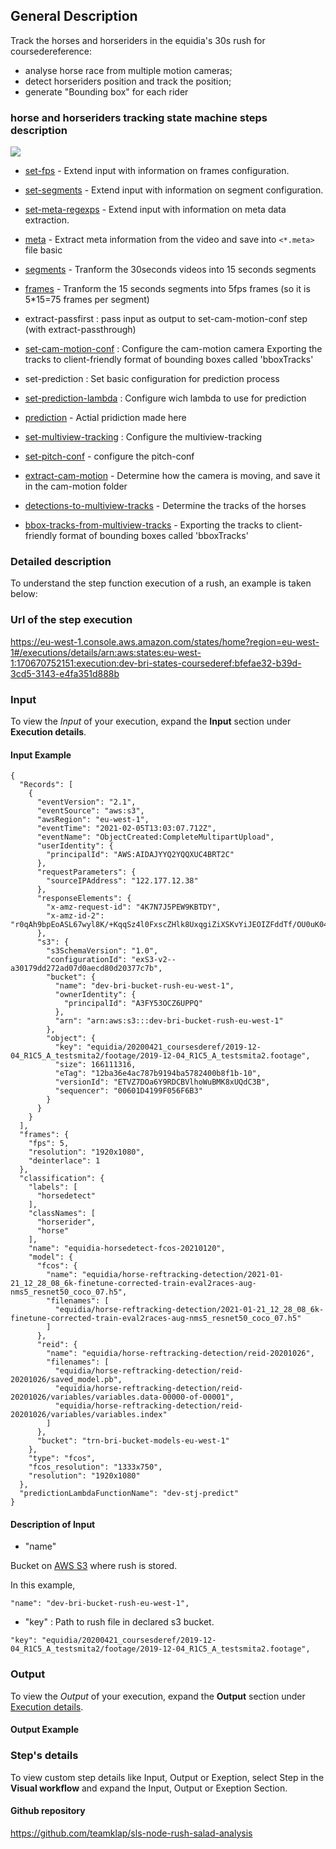 ## General Description

Track the horses and horseriders in the equidia's 30s rush for coursedereference:
- analyse horse race from multiple motion cameras;
- detect horseriders position and track the position;
- generate "Bounding box" for each rider

### horse and horseriders tracking state machine steps description

<img src = 'https://g.gravizo.com/svg? @startuml; (*) --> "set-fps"; --> "set-segments"; --> "set-meta-regexps"; --> ===B1===; --> "meta"; --> ===B2===; ===B1=== --> "segments"; --> "frames"; --> ===B2===; --> "extract-passfirst"; --> "set-cam-motion-conf"; --> "set-prediction"; --> "set-prediction-lambda"; --> "prediction"; --> "set-multiview-tracking"; --> "set-pitch-conf"; --> "extract-cam-motion"; --> "detections-to-multiview-tracks"; --> "bbox-tracks-from-multiview-tracks"; --> (*); @enduml' />

* [set-fps](./rush/SVC-164-set-fps.md) - Extend input with information on frames configuration.

* [set-segments](./rush/SVC-164-set-segments.md) - Extend input with information on segment configuration.

* [set-meta-regexps](./rush/SVC-164-set-meta-regexps.md) - Extend input with information on meta data extraction.

* [meta](./rush/SVC-144-meta.md) - Extract meta information from the video and save into `<*.meta>` file
basic
* [segments](./rush/SVC-152-segments.md) - Tranform the 30seconds videos into 15 seconds segments

* [frames](./rush/SVC-153-orchestrate-frame-extraction.md) - Tranform the 15 seconds segments into 5fps frames (so it is 5*15=75 frames per segment)

* extract-passfirst : pass input as output to set-cam-motion-conf step (with extract-passthrough)

* [set-cam-motion-conf](./rush/SVC-167-set-cam-conf.md) : Configure the cam-motion camera
Exporting the tracks to client-friendly format of bounding boxes called 'bboxTracks'

* set-prediction : Set basic configuration for prediction process

* [set-prediction-lambda](./rush/SVC-167-set-cam-conf.md) : Configure wich lambda to use for prediction

* [prediction](./rush/SVC-162-orchestrate-prediction.md) - Actial pridiction made here

* [set-multiview-tracking](./rush/SVC-167-set-cam-conf.md) : Configure the multiview-tracking

* [set-pitch-conf](./rush/SVC-158-orchestrate-tracking.md) - configure the pitch-conf

* [extract-cam-motion](./rush/SVC-158-orchestrate-tracking.md) - Determine how the camera is moving, and save it in the cam-motion folder 

* [detections-to-multiview-tracks](./rush/SVC-164-list-cameras.md) - Determine the tracks of the horses

* [bbox-tracks-from-multiview-tracks](./rush/SVC-166-tracks-to-trajectories) - Exporting the tracks to client-friendly format of bounding boxes called 'bboxTracks'

### Detailed description

To understand the step function execution of a rush, an example is taken below:

### Url of the step execution

https://eu-west-1.console.aws.amazon.com/states/home?region=eu-west-1#/executions/details/arn:aws:states:eu-west-1:170670752151:execution:dev-bri-states-coursederef:bfefae32-b39d-3cd5-3143-e4fa351d888b

### Input

To view the *Input* of your execution, expand the **Input** section under **Execution details**.

#### Input Example

```
{
  "Records": [
    {
      "eventVersion": "2.1",
      "eventSource": "aws:s3",
      "awsRegion": "eu-west-1",
      "eventTime": "2021-02-05T13:03:07.712Z",
      "eventName": "ObjectCreated:CompleteMultipartUpload",
      "userIdentity": {
        "principalId": "AWS:AIDAJYYQ2YQQXUC4BRT2C"
      },
      "requestParameters": {
        "sourceIPAddress": "122.177.12.38"
      },
      "responseElements": {
        "x-amz-request-id": "4K7N7J5PEW9KBTDY",
        "x-amz-id-2": "r0qAh9bpEoASL67wyl8K/+KqqSz4l0FxscZHlk8UxqgiZiXSKvYiJEOIZFddTf/OU0uK04j33B8t9eniTavUpcLIaYuPXDsX"
      },
      "s3": {
        "s3SchemaVersion": "1.0",
        "configurationId": "exS3-v2--a30179dd272ad07d0aecd80d20377c7b",
        "bucket": {
          "name": "dev-bri-bucket-rush-eu-west-1",
          "ownerIdentity": {
            "principalId": "A3FY53OCZ6UPPQ"
          },
          "arn": "arn:aws:s3:::dev-bri-bucket-rush-eu-west-1"
        },
        "object": {
          "key": "equidia/20200421_coursesderef/2019-12-04_R1C5_A_testsmita2/footage/2019-12-04_R1C5_A_testsmita2.footage",
          "size": 166111316,
          "eTag": "12ba36e4ac787b9194ba5782400b8f1b-10",
          "versionId": "ETVZ7DOa6Y9RDCBVlhoWuBMK8xUQdC3B",
          "sequencer": "00601D4199F056F6B3"
        }
      }
    }
  ],
  "frames": {
    "fps": 5,
    "resolution": "1920x1080",
    "deinterlace": 1
  },
  "classification": {
    "labels": [
      "horsedetect"
    ],
    "classNames": [
      "horserider",
      "horse"
    ],
    "name": "equidia-horsedetect-fcos-20210120",
    "model": {
      "fcos": {
        "name": "equidia/horse-reftracking-detection/2021-01-21_12_28_08_6k-finetune-corrected-train-eval2races-aug-nms5_resnet50_coco_07.h5",
        "filenames": [
          "equidia/horse-reftracking-detection/2021-01-21_12_28_08_6k-finetune-corrected-train-eval2races-aug-nms5_resnet50_coco_07.h5"
        ]
      },
      "reid": {
        "name": "equidia/horse-reftracking-detection/reid-20201026",
        "filenames": [
          "equidia/horse-reftracking-detection/reid-20201026/saved_model.pb",
          "equidia/horse-reftracking-detection/reid-20201026/variables/variables.data-00000-of-00001",
          "equidia/horse-reftracking-detection/reid-20201026/variables/variables.index"
        ]
      },
      "bucket": "trn-bri-bucket-models-eu-west-1"
    },
    "type": "fcos",
    "fcos_resolution": "1333x750",
    "resolution": "1920x1080"
  },
  "predictionLambdaFunctionName": "dev-stj-predict"
}
```

#### Description of Input

* "name"

Bucket on [AWS S3](https://s3.console.aws.amazon.com/s3/home?region=us-east-1) where rush is stored.

In this example,

````
"name": "dev-bri-bucket-rush-eu-west-1",
````

* "key" : Path to rush file in declared s3 bucket.

````
"key": "equidia/20200421_coursesderef/2019-12-04_R1C5_A_testsmita2/footage/2019-12-04_R1C5_A_testsmita2.footage",
````

### Output
To view the *Output* of your execution, expand the **Output** section under [Execution details](#input).

#### Output Example

### Step's details
To view custom step details like Input, Output or Exeption, select Step in the **Visual workflow** and expand the Input, Output or Exeption Section.

#### Github repository

https://github.com/teamklap/sls-node-rush-salad-analysis
